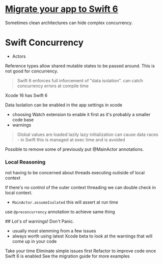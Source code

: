# [Migrate your app to Swift 6](https://developer.apple.com/videos/play/wwdc2024/10169/)
Sometimes clean architectures can hide complex concurrency.

# Swift Concurrency
- Actors

Reference types allow shared mutable states to be passed around. This is not good for concurrency.

> Swift 6 enforces full inforcement of "data isolation".
can catch concurrency errors at compile time

Xcode 16 has Swift 6

Data Isolation can be enabled in the app settings in xcode
- choosing Watch extension to enable it first as it's probably a smaller code base
- warnings

> Global values are loaded lazily
lazy initialization can cause data races - in Swift this is managed at exec time and is avoided

Possible to remove some of previously put @MainActor annotations.

### Local Reasoning
not having to be concerned about threads executing outiside of local context

If there's no control of the outer context threading we can double check in local context.
- `MainActor.assumeIsolated`
this will assert at run time

use `@preconcurrency` annotation to achieve same thing

## Lot's of warnings! Don't Panic.
- usually most stemming from a few issues
- always worth using latest Xcode beta to look at the warnings that will come up in your code

Take your time
Eliminate simple issues first
Refactor to improve code once Swift 6 is enabled
See the migration guide for more examples